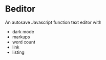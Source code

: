 # Beditor
An autosave Javascript function text editor with
- dark mode
- markups
- word count
- link
- listing
